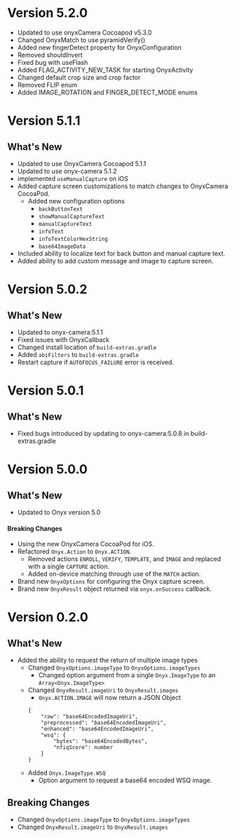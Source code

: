 # Version 5.2.0
* Updated to use onyxCamera Cocoapod v5.3.0
* Changed OnyxMatch to use pyramidVerify()
* Added new fingerDetect property for OnyxConfiguration
* Removed shouldInvert
* Fixed bug with useFlash
* Added FLAG_ACTIVITY_NEW_TASK for starting OnyxActivity
* Changed default crop size and crop factor
* Removed FLIP enum
* Added IMAGE_ROTATION and FINGER_DETECT_MODE enums

 

# Version 5.1.1
## What's New
* Updated to use OnyxCamera Cocoapod 5.1.1
* Updated to use onyx-camera 5.1.2
* implemented `useManualCapture` on iOS
* Added capture screen customizations to match changes to OnyxCamera CocoaPod.
    * Added new configuration options
        * `backButtonText`
        * `showManualCaptureText`
        * `manualCaptureText`
        * `infoText`
        * `infoTextColorHexString`
        * `base64ImageData`
* Included ability to localize text for back button and manual capture text.
* Added ability to add custom message and image to capture screen.

# Version 5.0.2
## What's New
* Updated to onyx-camera:5.1.1
* Fixed issues with OnyxCallback
* Changed install location of `build-extras.gradle`
* Added `abiFilters` to `build-extras.gradle`
* Restart capture if `AUTOFOCUS_FAILURE` error is received.


# Version 5.0.1
## What's New
* Fixed bugs introduced by updating to onyx-camera:5.0.8 in build-extras.gradle

# Version 5.0.0
## What's New
* Updated to Onyx version 5.0
#### Breaking Changes
* Using the new OnyxCamera CocoaPod for iOS.
* Refactored `Onyx.Action` to `Onyx.ACTION`.
    * Removed actions `ENROLL`, `VERIFY`, `TEMPLATE`, and `IMAGE` and replaced with a single `CAPTURE` action.
    * Added on-device matching through use of the `MATCH` action.
* Brand new `OnyxOptions` for configuring the Onyx capture screen.
* Brand new `OnyxResult` object returned via `onyx.onSuccess` callback.



# Version 0.2.0
## What's New

* Added the ability to request the return of multiple image types
    * Changed `OnyxOptions.imageType` to `OnyxOptions.imageTypes`
        * Changed option argument from a single `Onyx.ImageType` to an `Array<Onyx.ImageType>`
    * Changed `OnyxResult.imageUri` to `OnyxResult.images`
        * `Onyx.ACTION.IMAGE` will now return a JSON Object
        ```
        {
            "raw": "base64EncodedImageUri",
            "preprocessed": "base64EncodedImageUri",
            "enhanced": "base64EncodedImageUri",
            "wsq": {
                "bytes": "base64EncodedBytes",
                "nfiqScore": number
            }
        }
        ```
    * Added `Onyx.ImageType.WSQ`
        * Option argument to request a base64 encoded WSQ image.

## Breaking Changes
 * Changed `OnyxOptions.imageType` to `OnyxOptions.imageTypes`
 * Changed `OnyxResult.imageUri` to `OnyxResult.images`